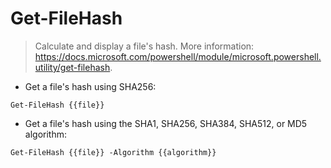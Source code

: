 # Get-FileHash

> Calculate and display a file's hash.
> More information: <https://docs.microsoft.com/powershell/module/microsoft.powershell.utility/get-filehash>.

- Get a file's hash using SHA256:

`Get-FileHash {{file}}`

- Get a file's hash using the SHA1, SHA256, SHA384, SHA512, or MD5 algorithm:

`Get-FileHash {{file}} -Algorithm {{algorithm}}`
